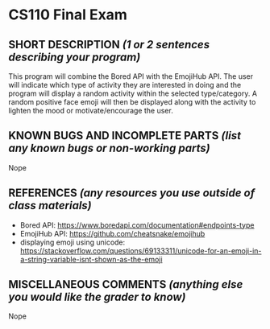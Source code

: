 # CS110 Final Exam

## SHORT DESCRIPTION *(1 or 2 sentences describing your program)*
This program will combine the Bored API with the EmojiHub API. The user will indicate which type of activity they are interested in doing and the program will display a random activity within the selected type/category. A random positive face emoji will then be displayed along with the activity to lighten the mood or motivate/encourage the user.

## KNOWN BUGS AND INCOMPLETE PARTS *(list any known bugs or non-working parts)*
Nope

## REFERENCES *(any resources you use outside of class materials)*
- Bored API: https://www.boredapi.com/documentation#endpoints-type
- EmojiHub API: https://github.com/cheatsnake/emojihub
- displaying emoji using unicode: https://stackoverflow.com/questions/69133311/unicode-for-an-emoji-in-a-string-variable-isnt-shown-as-the-emoji

## MISCELLANEOUS COMMENTS *(anything else you would like the grader to know)*
Nope